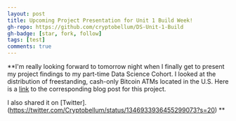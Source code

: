```yaml
---
layout: post
title: Upcoming Project Presentation for Unit 1 Build Week!
gh-repo: https://github.com/cryptobellum/DS-Unit-1-Build
gh-badge: [star, fork, follow]
tags: [test]
comments: true
---
```

**I'm really looking forward to tomorrow night when I finally get to present my project findings to my part-time Data Science Cohort. I looked at the distribution of freestanding, cash-only Bitcoin ATMs located in the U.S. Here is a [link](https://medium.com/@Cryptobellum/the-cryptographic-states-of-america-ebe94659cb6) to the corresponding blog post for this project.

I also shared it on [Twitter].(https://twitter.com/Cryptobellum/status/1346933936455299073?s=20)
**

